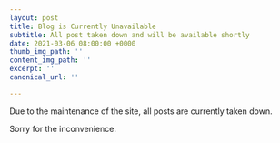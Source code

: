 ```yaml
---
layout: post
title: Blog is Currently Unavailable
subtitle: All post taken down and will be available shortly
date: 2021-03-06 08:00:00 +0000
thumb_img_path: ''
content_img_path: ''
excerpt: ''
canonical_url: ''

---
```

Due to the maintenance of the site, all posts are currently taken down.

Sorry for the inconvenience. 